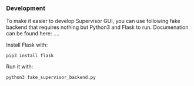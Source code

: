 ### Development
To make it easier to develop Supervisor GUI, you can use following fake backend that requires nothing but Python3 and Flask to run. Documenation can be found here: ....

Install Flask with:
```
pip3 install flask
```


Run it with:
```
python3 fake_supervisor_backend.py
```
